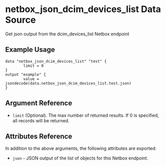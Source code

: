 # netbox\_json\_dcim\_devices\_list Data Source

Get json output from the dcim_devices_list Netbox endpoint

## Example Usage

```hcl
data "netbox_json_dcim_devices_list" "test" {
        limit = 0
}
output "example" {
        value = jsondecode(data.netbox_json_dcim_devices_list.test.json)
}
```

## Argument Reference

* ``limit`` (Optional). The max number of returned results. If 0 is specified, all records will be returned.

## Attributes Reference

In addition to the above arguments, the following attributes are exported:
* ``json`` - JSON output of the list of objects for this Netbox endpoint.

